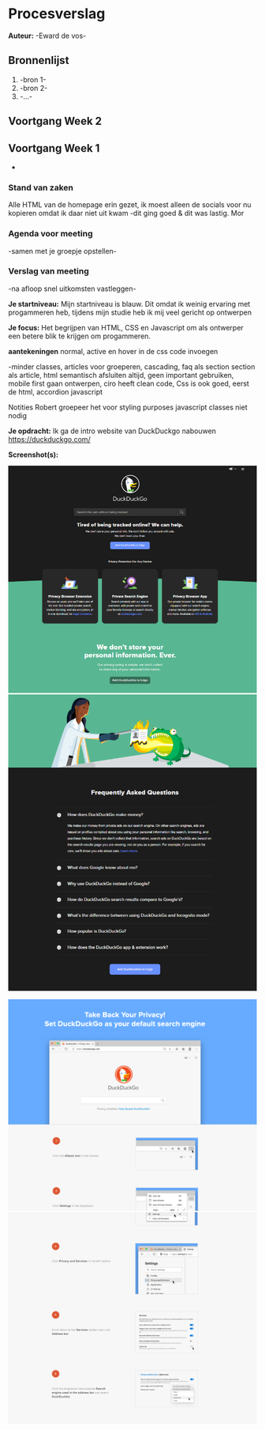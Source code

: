 # Procesverslag
**Auteur:** -Eward de vos-


## Bronnenlijst
1. -bron 1-
2. -bron 2-
3. -...-




## Voortgang Week 2


## Voortgang Week 1
-

### Stand van zaken

Alle HTML van de homepage erin gezet, ik moest alleen de socials voor nu kopieren omdat ik daar niet uit kwam 
-dit ging goed & dit was lastig. Mor


### Agenda voor meeting

-samen met je groepje opstellen-

### Verslag van meeting

-na afloop snel uitkomsten vastleggen-




**Je startniveau:** 
Mijn startniveau is blauw. Dit omdat ik weinig ervaring met progammeren heb, tijdens mijn studie heb ik mij veel gericht op ontwerpen

**Je focus:** 
Het begrijpen van HTML, CSS en Javascript om als ontwerper een betere blik te krijgen om progammeren. 

**aantekeningen**
normal, active en hover in de css code invoegen

-minder classes, articles voor groeperen, cascading, faq als section section als article, html semantisch
        afsluiten altijd, geen important gebruiken, mobile first gaan ontwerpen, ciro heeft clean code, Css is ook goed,
        eerst de html, accordion javascript


Notities Robert 
groepeer het voor styling purposes
javascript classes niet nodig 

**Je opdracht:** 
Ik ga de intro website van DuckDuckgo nabouwen
https://duckduckgo.com/

**Screenshot(s):**

![alt text](https://github.com/pannekoek141/Front_end_2021/blob/main/images/Screenshot-1.png?raw=true)
![alt text](https://github.com/pannekoek141/Front_end_2021/blob/main/images/Screenshot-2.png?raw=true)

![alt text](https://github.com/pannekoek141/Front_end_2021/blob/main/Screenshot-site-2.png?raw=true)
![alt text](https://github.com/pannekoek141/Front_end_2021/blob/main/Screenshot-site-3.png?raw=true)


